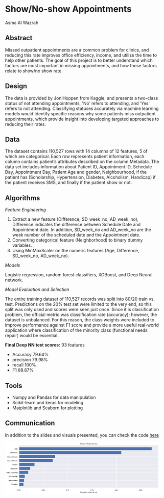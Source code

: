 # Show/No-show Appointments
Asma Al Wazrah

## Abstract
Missed outpatient appointments are a common problem for clinics, and reducing this rate improves office efficiency, income, and utilize the time to help other patients. The goal of this project is to better understand which factors are most important in missing appointments, and how those factors relate to show/no show rate.

## Design
The data is provided by JoniHoppen from Kaggle, and presents a two-class status of not attending appointments, 'No' refers to attending, and 'Yes' refers to not attending. Classifying statuses accurately via machine learning models would Identify specific reasons why some patients miss outpatient appointments, which provide insight into developing targeted approaches to reducing their rates.

## Data
The dataset contains 110,527 rows with 14 columns of 12 features, 5 of which are categorical. Each row represents patient information, each column contains patient’s attributes described on the column Metadata.
The data set includes information about Patient ID, Appointment ID, Schedule Day, Appointment Day, Patient Age and gender, Neighbourhood, if the patient has (Scholarship, Hypertension, Diabetes, Alcoholism, Handicap)
if the patient receives SMS, and finally if the patient show or not.

## Algorithms

*Feature Engineering*
1. Extract a new feature (Difference, SD_week_no, AD_week_no), Difference indicates the difference between Schedule Date and Appointment date. In addition, SD_week_no and AD_week_no are the week number of the scheduled date and the Appointment date. 
2. Converting categorical feature (Neighborhood) to binary dummy variables.
3. Using MinMaxScaler on the numeric features (Age, Difference, SD_week_no, AD_week_no).

*Models*
  
Logistic regression, random forest classifiers, XGBoost, and Deep Neural network.

*Model Evaluation and Selection*
  
The entire training dataset of 110,527 records was split into 80/20 train vs. test. Predictions on the 20% test set were limited to the very end, so this split was only used and scores were seen just once.
Since it is classification problem, the official metric was classification rate (accuracy); however, the dataset is unbalanced. For this reason, the class weights were included to improve performance against F1 score and provide a more useful real-world application where classification of the minority class (functional needs repair) would be essential.

**Final Deep NN test scores:** 93 features 
   - Accuracy 79.64%
   - precision 79.98%
   - recall 100%
   - F1 88.87%


## Tools
- Numpy and Pandas for data manipulation
- Scikit-learn and keras for modeling
- Matplotlib and Seaborn for plotting

## Communication
In addition to the slides and visuals presented, you can check the code <a href="https://github.com/AsmaAlWazrah/Projects/blob/master/Project_ML/Show%20-%20No%20show%20appointments.ipynb">here</a>

<img src="https://github.com/AsmaAlWazrah/Projects/blob/master/Project_ML/feature.png" width=1000>
